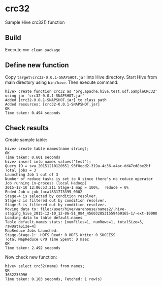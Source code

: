 # crc32
Sample Hive crc32() function

## Build
Execute `mvn clean package`

## Define new function
Copy `target\crc32-0.0.1-SNAPSHOT.jar` into Hive directory. Start Hive from main directory using `bin/hive`.
Then execute command:
```
hive> create function crc32 as 'org.apache.hive.test.udf.SampleCRC32' using jar 'crc32-0.0.1-SNAPSHOT.jar'
Added [crc32-0.0.1-SNAPSHOT.jar] to class path
Added resources: [crc32-0.0.1-SNAPSHOT.jar]
OK
Time taken: 0.494 seconds
```

## Check results
Create sample table:
```
hive> create table names(name string);
OK
Time taken: 0.601 seconds
hive> insert into names values('test');
Query ID = sva_20151210120651_93f8ecd2-319a-4c36-a4ac-dd47cd8be2bf
Total jobs = 3
Launching Job 1 out of 3
Number of reduce tasks is set to 0 since there's no reduce operator
Job running in-process (local Hadoop)
2015-12-10 12:06:53,211 Stage-1 map = 100%,  reduce = 0%
Ended Job = job_local831773395_0002
Stage-4 is selected by condition resolver.
Stage-3 is filtered out by condition resolver.
Stage-5 is filtered out by condition resolver.
Moving data to: file:/user/hive/warehouse/names2/.hive-staging_hive_2015-12-10_12-06-51_084_4560328531559469165-1/-ext-10000
Loading data to table default.names
Table default.names stats: [numFiles=1, numRows=1, totalSize=5, rawDataSize=4]
MapReduce Jobs Launched:
Stage-Stage-1:  HDFS Read: 0 HDFS Write: 0 SUCCESS
Total MapReduce CPU Time Spent: 0 msec
OK
Time taken: 2.492 seconds
```
Now check new function:
```
hive> select crc32(name) from names;
OK
3632233996
Time taken: 0.103 seconds, Fetched: 1 row(s)
```

